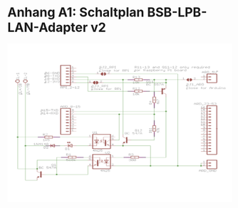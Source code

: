 # Anhang A1: Schaltplan BSB-LPB-LAN-Adapter v2 #
  
<img src="https://github.com/1coderookie/BSB-LPB-LAN/blob/master/docs/pics/schaltplan_bsb_adapter.svg" size="50%">  
